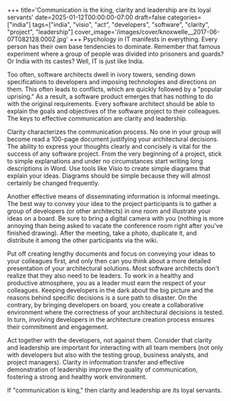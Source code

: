 +++
title='Communication is the king, clarity and leadership are its loyal servants'
date=2025-01-12T00:00:00-07:00
draft=false
categories=["india"]
tags=["india", "visio", "act", "developers", "software", "clarity", "project", "leadership"]
cover_image='/images/cover/knoxwelle__2017-06-07T082128.000Z.jpg'
+++
Psychology in IT manifests in everything. Every person has their own base tendencies to dominate. Remember that famous experiment where a group of people was divided into prisoners and guards? Or India with its castes? Well, IT is just like India.

Too often, software architects dwell in ivory towers, sending down specifications to developers and imposing technologies and directions on them. This often leads to conflicts, which are quickly followed by a "popular uprising." As a result, a software product emerges that has nothing to do with the original requirements. Every software architect should be able to explain the goals and objectives of the software project to their colleagues. The keys to effective communication are clarity and leadership.

Clarity characterizes the communication process. No one in your group will become
read a 100-page document justifying your architectural decisions. The ability to express your thoughts clearly and concisely is vital for the success of any software project. From the very beginning of a project, stick to simple explanations and under no circumstances start writing long descriptions in Word. Use tools like Visio to create simple diagrams that explain your ideas. Diagrams should be simple because they will almost certainly be changed frequently.

Another effective means of disseminating information is informal meetings. The best way to convey your idea to the project participants is to gather a group of developers (or other architects) in one room and illustrate your ideas on a board. Be sure to bring a digital camera with you (nothing is more annoying than being asked to vacate the conference room right after you've finished drawing). After the meeting, take a photo, duplicate it, and distribute it among the other participants via the wiki.

Put off creating lengthy documents and focus on conveying your ideas to your colleagues first, and only then can you think about a more detailed presentation of your architectural solutions. Most software architects don't realize that they also need to be leaders. To work in a healthy and productive atmosphere, you as a leader must earn the respect of your colleagues. Keeping developers in the dark about the big picture and the reasons behind specific decisions is a sure path to disaster. On the contrary, by bringing developers on board, you create a collaborative environment where the correctness of your architectural decisions is tested. In turn, involving developers in the architecture creation process ensures their commitment and engagement.

Act together with the developers, not against them. Consider that clarity and leadership are important for interacting with all team members (not only with developers but also with the testing group, business analysts, and project managers). Clarity in information transfer and effective demonstration of leadership improve the quality of communication, fostering a strong and healthy work environment.

If "communication is king," then clarity and leadership are its loyal servants.